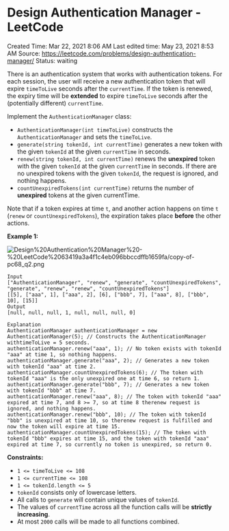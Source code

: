 # Design Authentication Manager - LeetCode

Created Time: Mar 22, 2021 8:06 AM
Last edited time: May 23, 2021 8:53 AM
Source: https://leetcode.com/problems/design-authentication-manager/
Status: waiting

There is an authentication system that works with authentication tokens. For each session, the user will receive a new authentication token that will expire `timeToLive` seconds after the `currentTime`. If the token is renewed, the expiry time will be **extended** to expire `timeToLive` seconds after the (potentially different) `currentTime`.

Implement the `AuthenticationManager` class:

- `AuthenticationManager(int timeToLive)` constructs the `AuthenticationManager` and sets the `timeToLive`.
- `generate(string tokenId, int currentTime)` generates a new token with the given `tokenId` at the given `currentTime` in seconds.
- `renew(string tokenId, int currentTime)` renews the **unexpired** token with the given `tokenId` at the given `currentTime` in seconds. If there are no unexpired tokens with the given `tokenId`, the request is ignored, and nothing happens.
- `countUnexpiredTokens(int currentTime)` returns the number of **unexpired** tokens at the given currentTime.

Note that if a token expires at time `t`, and another action happens on time `t` (`renew` or `countUnexpiredTokens`), the expiration takes place **before** the other actions.

**Example 1:**

![Design%20Authentication%20Manager%20-%20LeetCode%2063419a3a4f1c4eb096bbccdffb1659fa/copy-of-pc68_q2.png](copy-of-pc68_q2.png)

```
Input
["AuthenticationManager", "renew", "generate", "countUnexpiredTokens", "generate", "renew", "renew", "countUnexpiredTokens"]
[[5], ["aaa", 1], ["aaa", 2], [6], ["bbb", 7], ["aaa", 8], ["bbb", 10], [15]]
Output
[null, null, null, 1, null, null, null, 0]

Explanation
AuthenticationManager authenticationManager = new AuthenticationManager(5); // Constructs the AuthenticationManager withtimeToLive = 5 seconds.
authenticationManager.renew("aaa", 1); // No token exists with tokenId "aaa" at time 1, so nothing happens.
authenticationManager.generate("aaa", 2); // Generates a new token with tokenId "aaa" at time 2.
authenticationManager.countUnexpiredTokens(6); // The token with tokenId "aaa" is the only unexpired one at time 6, so return 1.
authenticationManager.generate("bbb", 7); // Generates a new token with tokenId "bbb" at time 7.
authenticationManager.renew("aaa", 8); // The token with tokenId "aaa" expired at time 7, and 8 >= 7, so at time 8 therenew request is ignored, and nothing happens.
authenticationManager.renew("bbb", 10); // The token with tokenId "bbb" is unexpired at time 10, so therenew request is fulfilled and now the token will expire at time 15.
authenticationManager.countUnexpiredTokens(15); // The token with tokenId "bbb" expires at time 15, and the token with tokenId "aaa" expired at time 7, so currently no token is unexpired, so return 0.

```

**Constraints:**

- `1 <= timeToLive <= 108`
- `1 <= currentTime <= 108`
- `1 <= tokenId.length <= 5`
- `tokenId` consists only of lowercase letters.
- All calls to `generate` will contain unique values of `tokenId`.
- The values of `currentTime` across all the function calls will be **strictly increasing**.
- At most `2000` calls will be made to all functions combined.